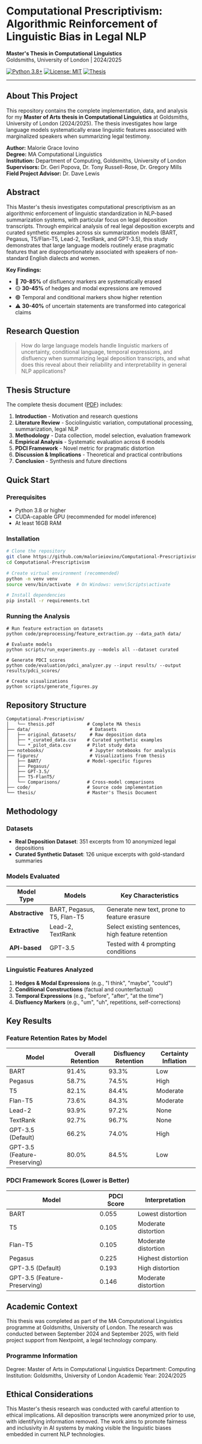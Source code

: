 # Computational Prescriptivism: Algorithmic Reinforcement of Linguistic Bias in Legal NLP

**Master's Thesis in Computational Linguistics**  
Goldsmiths, University of London | 2024/2025

[![Python 3.8+](https://img.shields.io/badge/python-3.8+-blue.svg)](https://www.python.org/downloads/)
[![License: MIT](https://img.shields.io/badge/License-MIT-yellow.svg)](https://opensource.org/licenses/MIT)
[![Thesis](https://img.shields.io/badge/Thesis-MA%20Computational%20Linguistics-purple)](thesis/thesis.pdf)

---

##  About This Project

This repository contains the complete implementation, data, and analysis for my **Master of Arts thesis in Computational Linguistics** at Goldsmiths, University of London (2024/2025). The thesis investigates how large language models systematically erase linguistic features associated with marginalized speakers when summarizing legal testimony.

**Author:** Malorie Grace Iovino  
**Degree:** MA Computational Linguistics  
**Institution:** Department of Computing, Goldsmiths, University of London  
**Supervisors:** Dr. Geri Popova, Dr. Tony Russell-Rose, Dr. Gregory Mills  
**Field Project Advisor:** Dr. Dave Lewis 

##  Abstract

This Master's thesis investigates computational prescriptivism as an algorithmic enforcement of linguistic standardization in NLP-based summarization systems, with particular focus on legal deposition transcripts. Through empirical analysis of real legal deposition excerpts and curated synthetic examples across six summarization models (BART, Pegasus, T5/Flan-T5, Lead-2, TextRank, and GPT-3.5), this study demonstrates that large language models routinely erase pragmatic features that are disproportionately associated with speakers of non-standard English dialects and women.

**Key Findings:**
- 🔴 **70-85%** of disfluency markers are systematically erased
- 🟡 **30-45%** of hedges and modal expressions are removed  
- 🟢 Temporal and conditional markers show higher retention
- ⚠️ **30-40%** of uncertain statements are transformed into categorical claims

##  Research Question

> How do large language models handle linguistic markers of uncertainty, conditional language, temporal expressions, and disfluency when summarizing legal deposition transcripts, and what does this reveal about their reliability and interpretability in general NLP applications?

## Thesis Structure

The complete thesis document ([PDF](thesis/Thesis.pdf)) includes:

1. **Introduction** - Motivation and research questions
2. **Literature Review** - Sociolinguistic variation, computational processing, summarization, legal NLP
3. **Methodology** - Data collection, model selection, evaluation framework
4. **Empirical Analysis** - Systematic evaluation across 6 models
5. **PDCI Framework** - Novel metric for pragmatic distortion
6. **Discussion & Implications** - Theoretical and practical contributions
7. **Conclusion** - Synthesis and future directions

## Quick Start

### Prerequisites
- Python 3.8 or higher
- CUDA-capable GPU (recommended for model inference)
- At least 16GB RAM

### Installation

```bash
# Clone the repository
git clone https://github.com/malorieiovino/Computational-Prescriptivism.git
cd Computational-Prescriptivism

# Create virtual environment (recommended)
python -m venv venv
source venv/bin/activate  # On Windows: venv\Scripts\activate

# Install dependencies
pip install -r requirements.txt
```
### Running the Analysis 

```
# Run feature extraction on datasets
python code/preprocessing/feature_extraction.py --data_path data/

# Evaluate models
python scripts/run_experiments.py --models all --dataset curated

# Generate PDCI scores
python code/evaluation/pdci_analyzer.py --input results/ --output results/pdci_scores/

# Create visualizations
python scripts/generate_figures.py

```
## Repository Structure 

```
Computational-Prescriptivism/
│   └── thesis.pdf            # Complete MA thesis
├── data/                      # Datasets
│   ├── original_datasets/     # Raw deposition data
│   ├── *_curated_data.csv    # Curated synthetic examples
│   └── *_pilot_data.csv      # Pilot study data
├── notebooks/                 # Jupyter notebooks for analysis
├── figures/                   # Visualizations from thesis
│   ├── BART/                 # Model-specific figures
│   ├── Pegasus/
│   ├── GPT-3.5/
│   ├── T5-FlanT5/
│   └── Comparisons/          # Cross-model comparisons
├── code/                     # Source code implementation
└── thesis/                   # Master's Thesis Document
```
## Methodology

### Datasets
- **Real Deposition Dataset**: 351 excerpts from 10 anonymized legal depositions
- **Curated Synthetic Dataset**: 126 unique excerpts with gold-standard summaries

### Models Evaluated

| Model Type | Models | Key Characteristics |
|------------|--------|---------------------|
| **Abstractive** | BART, Pegasus, T5, Flan-T5 | Generate new text, prone to feature erasure |
| **Extractive** | Lead-2, TextRank | Select existing sentences, high feature retention |
| **API-based** | GPT-3.5 | Tested with 4 prompting conditions |

### Linguistic Features Analyzed
1. **Hedges & Modal Expressions** (e.g., "I think", "maybe", "could")
2. **Conditional Constructions** (factual and counterfactual)
3. **Temporal Expressions** (e.g., "before", "after", "at the time")
4. **Disfluency Markers** (e.g., "um", "uh", repetitions, self-corrections)

## Key Results

### Feature Retention Rates by Model

| Model | Overall Retention | Disfluency Retention | Certainty Inflation |
|-------|------------------|---------------------|-------------------|
| BART | 91.4% | 93.3% | Low |
| Pegasus | 58.7% | 74.5% | High |
| T5 | 82.1% | 84.4% | Moderate |
| Flan-T5 | 73.6% | 84.3% | Moderate |
| Lead-2 | 93.9% | 97.2% | None |
| TextRank | 92.7% | 96.7% | None |
| GPT-3.5 (Default) | 66.2% | 74.0% | High |
| GPT-3.5 (Feature-Preserving) | 80.0% | 84.5% | Low |

### PDCI Framework Scores (Lower is Better)

| Model | PDCI Score | Interpretation |
|-------|------------|----------------|
| BART | 0.055 | Lowest distortion |
| T5 | 0.105 | Moderate distortion |
| Flan-T5 | 0.105 | Moderate distortion |
| Pegasus | 0.225 | Highest distortion |
| GPT-3.5 (Default) | 0.193 | High distortion |
| GPT-3.5 (Feature-Preserving) | 0.146 | Moderate distortion |

## Academic Context 

This thesis was completed as part of the MA Computational Linguistics programme at Goldsmiths, University of London. The research was conducted between September 2024 and September 2025, with field project support from Nextpoint, a legal technology company.

### Programme Information

Degree: Master of Arts in Computational Linguistics
Department: Computing
Institution: Goldsmiths, University of London
Academic Year: 2024/2025

## Ethical Considerations 

This Master's thesis research was conducted with careful attention to ethical implications. All deposition transcripts were anonymized prior to use, with identifying information removed. The work aims to promote fairness and inclusivity in AI systems by making visible the linguistic biases embedded in current NLP technologies.




